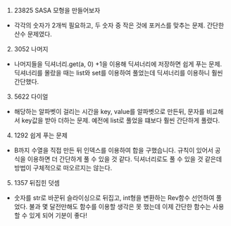 1. 23825 SASA 모형을 만들어보자
- 각각의 숫자가 2개씩 필요하고, 두 숫자 중 작은 것에 포커스를 맞추는 문제. 간단한 산수 문제였다.

2. 3052 나머지
- 나머지들을 딕셔너리.get(a, 0) +1을 이용해 딕셔너리에 저장하면 쉽게 푸는 문제. 딕셔너리를 몰랐을 때는 list와 set를 이용하여 풀었는데 딕셔너리를 이용하니 훨씬 간단했다.

3. 5622 다이얼
- 해당하는 알파벳이 걸리는 시간을 key, value를 알파벳으로 만든뒤, 문자를 비교해서 key값을 받아 더하는 문제. 예전에 list로 풀었을 떄보다 훨씬 간단하게 풀렸다.

4. 1292 쉽게 푸는 문제
- B까지 수열을 직접 만든 뒤 인덱스를 이용하여 합을 구했습니다. 규칙이 있어서 공식을 이용하면 더 간단하게 풀 수 있을 것 같다. 딕셔너리로도 풀 수 있을 것 같은데 방법이 구체적으로 떠오르지는 않는다.

5. 1357 뒤집힌 덧셈
- 숫자를 str로 바꾼뒤 슬라이싱으로 뒤집고, int형을 변환하는 Rev함수 선언하여 풀었다. 불과 몇 달전만해도 함수를 이용할 생각은 못 했는데 이제 간단한 함수는 사용할 수 있게 되어 기분이 좋다!